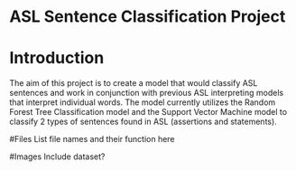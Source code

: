 # ASL Sentence Classification Project 

# Introduction 
The aim of this project is to create a model that would classify ASL sentences and work in conjunction with previous ASL interpreting models that interpret individual words. The model currently utilizes the Random Forest Tree Classification model and the Support Vector Machine model to classify 2 types of sentences found in ASL (assertions and statements). 

#Files
List file names and their function here 

#Images 
Include dataset? 
